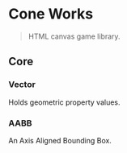 # Cone Works

> HTML canvas game library.

## Core

### Vector
Holds geometric property values.

### AABB
An Axis Aligned Bounding Box.